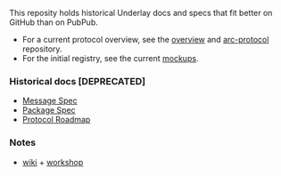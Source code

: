 This reposity holds historical Underlay docs and specs that fit better on GitHub than on PubPub.  
- For a current protocol overview, see the [overview](https://github.com/underlay/arc-protocol) and [arc-protocol](https://github.com/underlay/arc-protocol) repository.
- For the initial registry, see the current [mockups](http://r1.underlay.org/).

### Historical docs [DEPRECATED]
- [Message Spec](MESSAGES.md)
- [Package Spec](PACKAGES.md)
- [Protocol Roadmap](ROADMAP.md)

### Notes
- [wiki](https://github.com/underlay/overview/wiki) + [workshop](https://github.com/underlay/overview/wiki/Workshops) 
